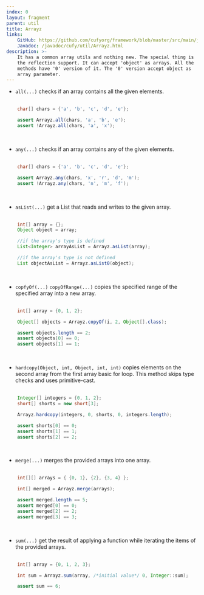 ```yaml
---
index: 0
layout: fragment
parent: util
title: Arrayz
links:
    GitHub: https://github.com/cufyorg/framework/blob/master/src/main/java/cufy/util/Arrayz.java
    Javadoc: /javadoc/cufy/util/Arrayz.html
description: >-
    It has a common array utils and nothing new. The special thing is
    the reflection support. It can accept 'object' as arrays. All the
    methods have '0' version of it. The '0' version accept object as
    array parameter.
---
```


- `all(...)` checks if an array contains all the given elements.
<br><br>
```java 
    char[] chars = {'a', 'b', 'c', 'd', 'e'};

    assert Arrayz.all(chars, 'a', 'b', 'e');
    assert !Arrayz.all(chars, 'a', 'x');
```
<br>

- `any(...)` checks if an array contains any of the given elements.
<br><br>
```java 
    char[] chars = {'a', 'b', 'c', 'd', 'e'};

    assert Arrayz.any(chars, 'x', 'r', 'd', 'm');
    assert !Arrayz.any(chars, 'n', 'm', 'f');
```
<br>

- `asList(...)` get a List that reads and writes to the given array.
<br><br>
```java 
    int[] array = {};
    Object object = array;

    //if the array's type is defined
    List<Integer> arrayAsList = Arrayz.asList(array);

    //if the array's type is not defined 
    List objectAsList = Arrayz.asList0(object);
```
<br>

- `copfyOf(...)` `copyOfRange(...)` copies the specified range of the
specified array into a new array.
<br><br>
```java 
    int[] array = {0, 1, 2};

    Object[] objects = Arrayz.copyOf(i, 2, Object[].class);

    assert objects.length == 2;
    assert objects[0] == 0;
    assert objects[1] == 1;
```
<br>

- `hardcopy(Object, int, Object, int, int)` copies elements on the
second array from the first array basic for loop. This method skips
type checks and uses primitive-cast.
<br><br>
```java 
    Integer[] integers = {0, 1, 2};
    short[] shorts = new short[3];

    Arrayz.hardcopy(integers, 0, shorts, 0, integers.length);

    assert shorts[0] == 0;
    assert shorts[1] == 1;
    assert shorts[2] == 2;
```
<br>

- `merge(...)` merges the provided arrays into one array.
<br><br>
```java 
    int[][] arrays = { {0, 1}, {2}, {3, 4} };

    int[] merged = Arrayz.merge(arrays);

    assert merged.length == 5;
    assert merged[0] == 0;
    assert merged[2] == 2;
    assert merged[3] == 3;
```
<br>

- `sum(...)` get the result of applying a function while iterating
the items of the provided arrays.
<br><br>
```java 
    int[] array = {0, 1, 2, 3};

    int sum = Arrayz.sum(array, /*initial value*/ 0, Integer::sum);

    assert sum == 6;
```